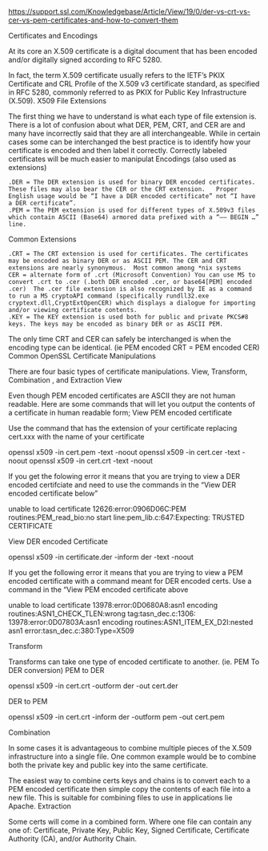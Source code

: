 https://support.ssl.com/Knowledgebase/Article/View/19/0/der-vs-crt-vs-cer-vs-pem-certificates-and-how-to-convert-them


Certificates and Encodings

At its core an X.509 certificate is a digital document that has been encoded and/or digitally signed according to RFC 5280.

In fact, the term X.509 certificate usually refers to the IETF’s PKIX Certificate and CRL Profile of the X.509 v3 certificate standard, as specified in RFC 5280, commonly referred to as PKIX for Public Key Infrastructure (X.509).
X509 File Extensions

The first thing we have to understand is what each type of file extension is.   There is a lot of confusion about what DER, PEM, CRT, and CER are and many have incorrectly said that they are all interchangeable.  While in certain cases some can be interchanged the best practice is to identify how your certificate is encoded and then label it correctly.  Correctly labeled certificates will be much easier to manipulat
Encodings (also used as extensions)

    .DER = The DER extension is used for binary DER encoded certificates. These files may also bear the CER or the CRT extension.   Proper English usage would be “I have a DER encoded certificate” not “I have a DER certificate”.
    .PEM = The PEM extension is used for different types of X.509v3 files which contain ASCII (Base64) armored data prefixed with a “—– BEGIN …” line.

Common Extensions

    .CRT = The CRT extension is used for certificates. The certificates may be encoded as binary DER or as ASCII PEM. The CER and CRT extensions are nearly synonymous.  Most common among *nix systems
    CER = alternate form of .crt (Microsoft Convention) You can use MS to convert .crt to .cer (.both DER encoded .cer, or base64[PEM] encoded .cer)  The .cer file extension is also recognized by IE as a command to run a MS cryptoAPI command (specifically rundll32.exe cryptext.dll,CryptExtOpenCER) which displays a dialogue for importing and/or viewing certificate contents.
    .KEY = The KEY extension is used both for public and private PKCS#8 keys. The keys may be encoded as binary DER or as ASCII PEM.

The only time CRT and CER can safely be interchanged is when the encoding type can be identical.  (ie  PEM encoded CRT = PEM encoded CER)
Common OpenSSL Certificate Manipulations

There are four basic types of certificate manipulations. View, Transform, Combination , and Extraction
View

Even though PEM encoded certificates are ASCII they are not human readable.  Here are some commands that will let you output the contents of a certificate in human readable form;
View PEM encoded certificate

Use the command that has the extension of your certificate replacing cert.xxx with the name of your certificate

openssl x509 -in cert.pem -text -noout
openssl x509 -in cert.cer -text -noout
openssl x509 -in cert.crt -text -noout

If you get the folowing error it means that you are trying to view a DER encoded certifciate and need to use the commands in the “View DER encoded certificate  below”

unable to load certificate
12626:error:0906D06C:PEM routines:PEM_read_bio:no start line:pem_lib.c:647:Expecting: TRUSTED CERTIFICATE

View DER encoded Certificate

openssl x509 -in certificate.der -inform der -text -noout

If you get the following error it means that you are trying to view a PEM encoded certificate with a command meant for DER encoded certs. Use a command in the “View PEM encoded certificate above

unable to load certificate
13978:error:0D0680A8:asn1 encoding routines:ASN1_CHECK_TLEN:wrong tag:tasn_dec.c:1306:
13978:error:0D07803A:asn1 encoding routines:ASN1_ITEM_EX_D2I:nested asn1 error:tasn_dec.c:380:Type=X509

Transform

Transforms can take one type of encoded certificate to another. (ie. PEM To DER conversion)
PEM to DER

openssl x509 -in cert.crt -outform der -out cert.der

DER to PEM

openssl x509 -in cert.crt -inform der -outform pem -out cert.pem

Combination

In some cases it is advantageous to combine multiple pieces of the X.509 infrastructure into a single file.  One common example would be to combine both the private key and public key into the same certificate.

The easiest way to combine certs keys and chains is to convert each to a PEM encoded certificate then simple copy the contents of each file into a new file.   This is suitable for combining files to use in applications lie Apache.
Extraction

Some certs will come in a combined form.  Where one file can contain any one of: Certificate, Private Key, Public Key, Signed Certificate, Certificate Authority (CA), and/or Authority Chain.